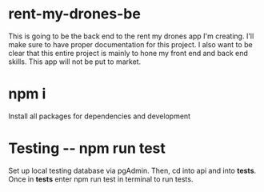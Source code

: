 # rent-my-drones-be
This is going to be the back end to the rent my drones app I'm creating.
I'll make sure to have proper documentation for this project.
I also want to be clear that this entire project is mainly to hone my front end and back end skills. This app will not be put
to market.

# npm i
Install all packages for dependencies and development

# Testing -- npm run test

Set up local testing database via pgAdmin.
Then, cd into api and into __tests__. Once in __tests__ enter npm run test in terminal to run tests.
